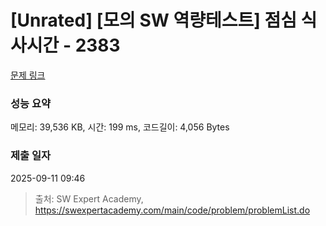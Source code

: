 # [Unrated] [모의 SW 역량테스트] 점심 식사시간 - 2383 

[문제 링크](https://swexpertacademy.com/main/code/problem/problemDetail.do?contestProbId=AV5-BEE6AK0DFAVl) 

### 성능 요약

메모리: 39,536 KB, 시간: 199 ms, 코드길이: 4,056 Bytes

### 제출 일자

2025-09-11 09:46



> 출처: SW Expert Academy, https://swexpertacademy.com/main/code/problem/problemList.do